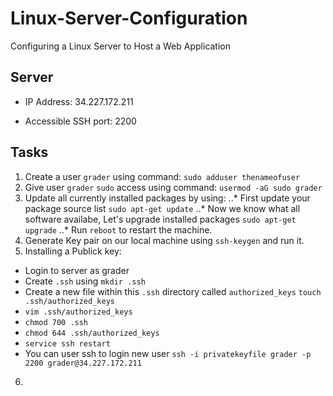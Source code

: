 # Linux-Server-Configuration

Configuring a Linux Server to Host a Web Application

## Server

* IP Address: 34.227.172.211

* Accessible SSH port: 2200

## Tasks

1. Create a user `grader` using command: `sudo adduser thenameofuser`
2. Give user `grader` `sudo` access using command: `usermod -aG sudo grader`
3. Update all currently installed packages by using:
..* First update your package source list `sudo apt-get update`
..* Now we know what all software availabe, Let's upgrade installed packages `sudo apt-get upgrade`
..* Run `reboot` to restart the machine.
4. Generate Key pair on our local machine using `ssh-keygen` and run it.
5. Installing a Publick key:
* Login to server as grader
* Create `.ssh` using `mkdir .ssh`
* Create a new file within this `.ssh` directory called `authorized_keys` `touch .ssh/authorized_keys`
* `vim .ssh/authorized_keys`
* `chmod 700 .ssh`
* `chmod 644 .ssh/authorized_keys`
* `service ssh restart`
* You can user ssh to login new user `ssh -i privatekeyfile grader -p 2200 grader@34.227.172.211`
6. 
